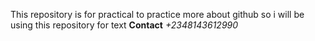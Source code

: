 This repository is for practical to practice more about github so i will be using this repository for text
**Contact**
*+2348143612990*

